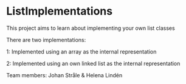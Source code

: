 ListImplementations
===================

This project aims to learn about implementing your own list classes

There are two implementations:

1: Implemented using an array as the internal representation

2: Implemented using an own linked list as the internal representation


Team members:
Johan Stråle & Helena Lindén
